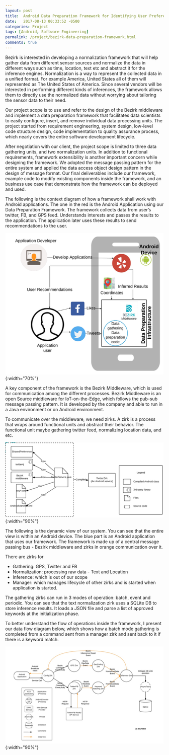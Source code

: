 ```yaml
---
layout: post
title:  Android Data Preparation Framework for Identifying User Preferences and Interests
date:   2017-08-13 00:33:52 -0500
categories: Project
tags: [Android, Software Engineering]
permalink: /project/bezirk-data-preparation-framework.html
comments: true
---
```


Bezirk is interested in developing a normalization framework that will help
gather data from different sensor sources and normalize the data in different
ways such as time, location, text etc and abstract it for the inference engines.
Normalization is a way to represent the collected data in a unified format. For
example America, United States all of them will represented as The United States
of America. Since several vendors will be interested in performing different
kinds of inferences, the framework allows them to directly use the normalized
data without worrying about tailoring the sensor data to their need.


Our project scope is to use and refer to the design of the Bezirk middleware and
implement a data preparation framework that facilitates data scientists to easily
configure, insert, and remove individual data processing units. The project
started from requirement engineering, system design, low-level code structure
design, code implementation to quality assurance process, which nearly covers
the entire software development lifecycle.


After negotiation with our client, the project scope is limited to three data
gathering units, and two normalization units. In addition to functional requirements,
framework extensibility is another important concern while designing the framework.
We adopted the message passing pattern for the entire system and applied the
data access object design pattern in the design of message format. Our final
deliverables include our framework, example code to modify existing components
inside the framework, and an business use case that demonstrate how the framework
can be deployed and used.


The following is the context diagram of how a framework shall work with Android
applications. The one in the red is the Android Application using our Data
Preparation Framework. The framework collects data from user’s twitter, FB, and
GPS feed. Understands interests and passes the results to the application.
The application later uses these results to send recommendations to the user.


![business context diagram][dndi-context-diagram]{:width="70%"}


A key component of the framework is the Bezirk Middleware, which is used for
communication among the different processes. Bezirk Middleware is an open Source
middleware for IoT-on-the-Edge, which follows the pub-sub message passing
pattern. It is developed by the company and able to run in a Java environment or
on Android environment.

To communicate over the middleware, we need zirks. A zirk is a process that
wraps around functional units and abstract their behavior. The functional unit
maybe gathering twitter feed, normalizing location data, and etc.

![what is a zirk][dndi-what-is-a-zirk]{:width="90%"}

The following is the dynamic view of our system. You can see that the entire
view is within an Android device. The blue part is an Android application that
uses our framework. The framework is made up of a central message passing bus -
Bezirk middleware and zirks in orange communication over it.


There are zirks for

- Gathering: GPS, Twitter and FB
- Normalization: processing raw data - Text and Location
- Inference: which is out of our scope
- Manager: which manages lifecycle of other zirks and is started when application
is started.

The gathering zirks can run in 3 modes of operation: batch, event and periodic.
You can see that the text normalization zirk uses a SQLite DB to store inference
results. It loads a JSON file and parse a list of approved keywords at the
initialization phase.


To better understand the flow of operations inside the framework, I present
our data flow diagram below, which shows how a batch mode gathering is completed
from a command sent from a manager zirk and sent back to it if there is a keyword
match.


![data flow diagram][dndi-dataflow-diagram]{:width="90%"}


[dndi-context-diagram]: /assets/images/dndi-context-diagram.jpg#center "Context Diagram"
[dndi-what-is-a-zirk]: /assets/images/dndi-what-is-a-zirk.jpg#center "What is a zirk"
[dndi-dataflow-diagram]: /assets/images/dndi-dataflow-diagram.jpg#center "Dataflow Diagram"
